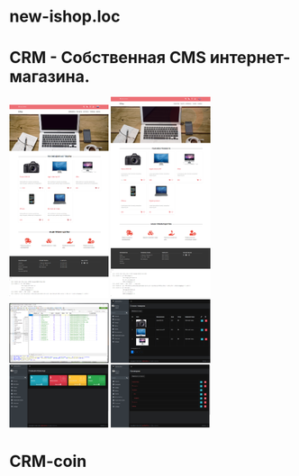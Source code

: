 # new-ishop.loc
# CRM -  Cобственная CMS интернет-магазина.

<img src="https://github.com/SolodovnikViktor/new-ishop.loc/blob/main/screen/1-ru.png" width=35% height=35%>
<img src="https://github.com/SolodovnikViktor/new-ishop.loc/blob/main/screen/2-en.png" width=35% height=35%>
<img src="https://github.com/SolodovnikViktor/new-ishop.loc/blob/main/screen/3-heidiSQL.png" width=35% height=35%>
<img src="https://github.com/SolodovnikViktor/new-ishop.loc/blob/main/screen/4-adminLTE.png" width=35% height=35%>
<img src="https://github.com/SolodovnikViktor/new-ishop.loc/blob/main/screen/5-adminLTE.png" width=35% height=35%>
<img src="https://github.com/SolodovnikViktor/new-ishop.loc/blob/main/screen/6-adminLTE.png" width=35% height=35%>

# CRM-coin
